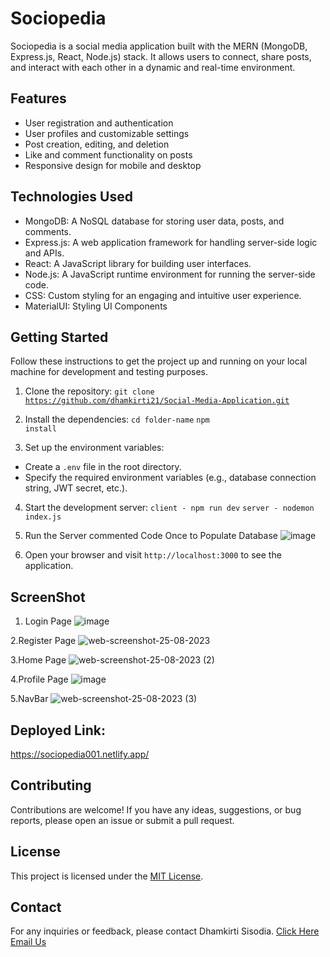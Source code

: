 
# Sociopedia

Sociopedia is a social media application built with the MERN (MongoDB, Express.js, React, Node.js) stack. It allows users to connect, share posts, and interact with each other in a dynamic and real-time environment.

## Features

- User registration and authentication
- User profiles and customizable settings
- Post creation, editing, and deletion
- Like and comment functionality on posts
- Responsive design for mobile and desktop

## Technologies Used

- MongoDB: A NoSQL database for storing user data, posts, and comments.
- Express.js: A web application framework for handling server-side logic and APIs.
- React: A JavaScript library for building user interfaces.
- Node.js: A JavaScript runtime environment for running the server-side code.
- CSS: Custom styling for an engaging and intuitive user experience.
- MaterialUI: Styling UI Components

## Getting Started

Follow these instructions to get the project up and running on your local machine for development and testing purposes.

1. Clone the repository:
<code>git clone https://github.com/dhamkirti21/Social-Media-Application.git</code>

2. Install the dependencies:
<code>cd folder-name</code>
<code>npm install</code>

3. Set up the environment variables:
- Create a `.env` file in the root directory.
- Specify the required environment variables (e.g., database connection string, JWT secret, etc.).

4. Start the development server:
<code>client - npm run dev</code>
<code>server - nodemon index.js</code>

5. Run the Server commented Code Once to Populate Database
  ![image](https://github.com/dhamkirti21/SocialMediaApplication/assets/78336507/840d3b34-cc11-4974-a41c-ff0cc717434f)

6. Open your browser and visit `http://localhost:3000` to see the application.

## ScreenShot 

1. Login Page
![image](https://github.com/dhamkirti21/SocialMediaApplication/assets/78336507/b3b9d86c-eb95-4a8c-8bc3-431aadafa9da)

2.Register Page
![web-screenshot-25-08-2023](https://github.com/dhamkirti21/SocialMediaApplication/assets/78336507/2cd87ecb-286c-49a2-9a72-772102e76436)

3.Home Page 
![web-screenshot-25-08-2023 (2)](https://github.com/dhamkirti21/SocialMediaApplication/assets/78336507/3a459da2-3e12-441e-967e-4c2bdbf29897)

4.Profile Page
![image](https://github.com/dhamkirti21/Social-Media-Application/assets/78336507/f9ade35a-e467-43a9-874b-f5856c8cb88e)

5.NavBar 
![web-screenshot-25-08-2023 (3)](https://github.com/dhamkirti21/SocialMediaApplication/assets/78336507/a7f5acd0-de95-4bb8-89b8-f6303d371455)

## Deployed Link: 

https://sociopedia001.netlify.app/

## Contributing

Contributions are welcome! If you have any ideas, suggestions, or bug reports, please open an issue or submit a pull request.

## License

This project is licensed under the [MIT License](https://opensource.org/licenses/MIT).

## Contact

For any inquiries or feedback, please contact Dhamkirti Sisodia.
<a href="mailto:dksisodia002@gmail.com" > Click Here Email Us</a>

